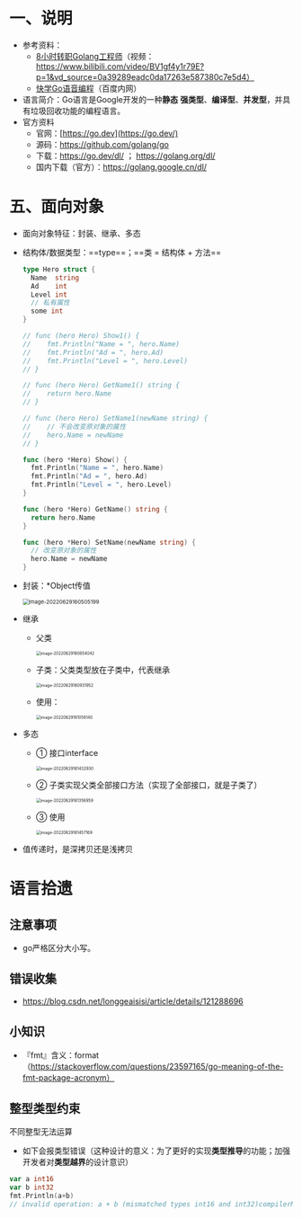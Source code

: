 # 一、说明

- 参考资料：
  - [8小时转职Golang工程师](https://www.yuque.com/aceld/mo95lb/dsk886)（视频：https://www.bilibili.com/video/BV1gf4y1r79E?p=1&vd_source=0a39289eadc0da17263e587380c7e5d4）
  - [快学Go语音编程](http://legoserver.bcc-szwg.baidu.com:8072/)（百度内网）
- 语言简介：Go语言是Google开发的一种**静态** **强类型**、**编译型**、**并发型**，并具有垃圾回收功能的编程语言。
- 官方资料
  - 官网：[https://go.dev](https://go.dev/)
  - 源码：https://github.com/golang/go
  - 下载：https://go.dev/dl/ ； https://golang.org/dl/
  - 国内下载（官方）：https://golang.google.cn/dl/



# 五、面向对象

- 面向对象特征：封装、继承、多态

- 结构体/数据类型：==type==；==类 = 结构体 + 方法==

  ```go
  type Hero struct {
  	Name  string
  	Ad    int
  	Level int
    // 私有属性
    some int
  }
  
  // func (hero Hero) Show1() {
  // 	fmt.Println("Name = ", hero.Name)
  // 	fmt.Println("Ad = ", hero.Ad)
  // 	fmt.Println("Level = ", hero.Level)
  // }
  
  // func (hero Hero) GetName1() string {
  // 	return hero.Name
  // }
  
  // func (hero Hero) SetName1(newName string) {
  // 	// 不会改变原对象的属性
  // 	hero.Name = newName
  // }
  
  func (hero *Hero) Show() {
  	fmt.Println("Name = ", hero.Name)
  	fmt.Println("Ad = ", hero.Ad)
  	fmt.Println("Level = ", hero.Level)
  }
  
  func (hero *Hero) GetName() string {
  	return hero.Name
  }
  
  func (hero *Hero) SetName(newName string) {
  	// 改变原对象的属性
  	hero.Name = newName
  }
  ```

- 封装：\*Object传值

  <img src="Go笔记.assets/image-20220629160505199.png" alt="image-20220629160505199" style="zoom:67%;" />

- 继承

  - 父类

    <img src="Go笔记.assets/image-20220629160654042.png" alt="image-20220629160654042" style="zoom:50%;" />

  - 子类：父类类型放在子类中，代表继承

    <img src="Go笔记.assets/image-20220629160931952.png" alt="image-20220629160931952" style="zoom:50%;" />

  - 使用：

    <img src="Go笔记.assets/image-20220629161056140.png" alt="image-20220629161056140" style="zoom:50%;" />

- 多态

  - ① 接口interface

    <img src="Go笔记.assets/image-20220629161432930.png" alt="image-20220629161432930" style="zoom:50%;" />

  - ② 子类实现父类全部接口方法（实现了全部接口，就是子类了）

    <img src="Go笔记.assets/image-20220629161356959.png" alt="image-20220629161356959" style="zoom:50%;" />

  - ③ 使用

    <img src="Go笔记.assets/image-20220629161457169.png" alt="image-20220629161457169" style="zoom:50%;" />



- 值传递时，是深拷贝还是浅拷贝



# 语言拾遗

## 注意事项

- go严格区分大小写。



## 错误收集

- https://blog.csdn.net/longgeaisisi/article/details/121288696

  



## 小知识

- 『fmt』含义：format（https://stackoverflow.com/questions/23597165/go-meaning-of-the-fmt-package-acronym）



## 整型类型约束

不同整型无法运算

- 如下会报类型错误（这种设计的意义：为了更好的实现**类型推导**的功能；加强开发者对**类型越界**的设计意识）

```go
var a int16
var b int32
fmt.Println(a+b)
// invalid operation: a + b (mismatched types int16 and int32)compilerMismatchedTypes
```



